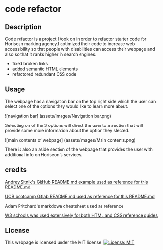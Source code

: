 # code refactor

## Description

Code refactor is a project I took on in order to refactor starter code for Horisean marking agency.I optimized their code to increase web accessibility so that people with disabilities can access their webpage and also so that it ranks higher in search engines.

- fixed broken links
- added semantic HTML elements
- refactored redundant CSS code

## Usage

The webpage has a navigation bar on the top right side which the user can select one of the options they would like to learn more about.

![navigation bar] (assets/images/Navigation bar.png)

Selecting on of the 3 options will direct the user to a section that will provide some more information about the option they slected.

![main contents of webpage] (assets/images/Main contents.png)

There is also an aside section of the webpage that provides the user with additional info on Horiseon's services.

## credits

[Andrey Sitnik's GitHub README.md example used as reference for this README.md](https://github.com/ai/size-limit#readme)

[UCB bootcamp Gitlab README.md used as reference for this README.md](https://ucb.bootcampcontent.com/UCB-Coding-Bootcamp/UCB-VIRT-FSF-FT-09-2022-U-LOLC/-/tree/main/course-content/01-html-git-css/challenge/Good-README-Guide)

[Adam Pritchard's markdown cheatsheet used as reference](https://github.com/adam-p/markdown-here/wiki/Markdown-Cheatsheet#lines)

[W3 schools was used extensively for both HTML and CSS reference guides](https://www.w3schools.com/)

## License

This webpage is licensed under the MIT license.
[![License: MIT](https://img.shields.io/badge/License-MIT-yellow.svg)](https://opensource.org/licenses/MIT)

